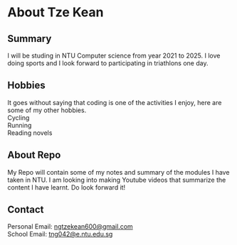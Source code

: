 # About Tze Kean

## Summary

I will be studing in NTU Computer science from year 2021 to 2025. I love doing sports and I look forward to participating in triathlons one day.  

## Hobbies

It goes without saying that coding is one of the activities I enjoy, here are some of my other hobbies.  
Cycling  
Running  
Reading novels  

## About Repo

My Repo will contain some of my notes and summary of the modules I have taken in NTU. I am looking into making Youtube videos that summarize the content I have learnt. Do look forward it!

## Contact
Personal Email: ngtzekean600@gmail.com  
School Email: tng042@e.ntu.edu.sg
